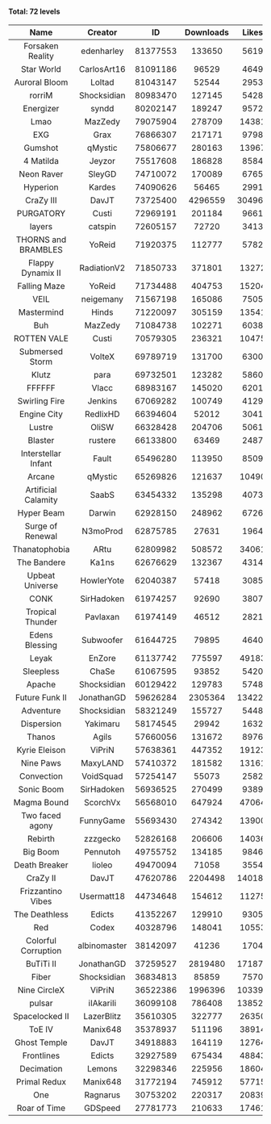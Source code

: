 #### Total: 72 levels

| Name | Creator | ID | Downloads | Likes |
|:---:|:---:|:---:|:---:|:---:|
| Forsaken Reality | edenharley | 81377553 | 133650 | 5619
| Star World | CarlosArt16 | 81091186 | 96529 | 4649
| Auroral Bloom | Loltad | 81043147 | 52544 | 2953
| rorriM | Shocksidian | 80983470 | 127145 | 5428
| Energizer | syndd | 80202147 | 189247 | 9572
| Lmao | MazZedy | 79075904 | 278709 | 14381
| EXG | Grax | 76866307 | 217171 | 9798
| Gumshot | qMystic | 75806677 | 280163 | 13967
| 4 Matilda | Jeyzor | 75517608 | 186828 | 8584
| Neon Raver | SleyGD | 74710072 | 170089 | 6765
| Hyperion | Kardes | 74090626 | 56465 | 2991
| CraZy III | DavJT | 73725400 | 4296559 | 304962
| PURGATORY | Custi | 72969191 | 201184 | 9661
| layers | catspin | 72605157 | 72720 | 3413
| THORNS and BRAMBLES | YoReid | 71920375 | 112777 | 5782
| Flappy Dynamix II | RadiationV2 | 71850733 | 371801 | 13272
| Falling Maze | YoReid | 71734488 | 404753 | 15204
| VEIL | neigemany | 71567198 | 165086 | 7505
| Mastermind | Hinds | 71220097 | 305159 | 13541
| Buh | MazZedy | 71084738 | 102271 | 6038
| ROTTEN VALE | Custi | 70579305 | 236321 | 10475
| Submersed Storm |  VolteX | 69789719 | 131700 | 6300
| Klutz | para | 69732501 | 123282 | 5860
| FFFFFF | Vlacc | 68983167 | 145020 | 6201
| Swirling Fire | Jenkins | 67069282 | 100749 | 4129
| Engine City | RedlixHD | 66394604 | 52012 | 3041
| Lustre | OliSW | 66328428 | 204706 | 5061
| Blaster | rustere | 66133800 | 63469 | 2487
| Interstellar Infant | Fault | 65496280 | 113950 | 8509
| Arcane | qMystic | 65269826 | 121637 | 10490
| Artificial Calamity | SaabS | 63454332 | 135298 | 4073
| Hyper Beam | Darwin | 62928150 | 248962 | 6726
| Surge of Renewal | N3moProd | 62875785 | 27631 | 1964
| Thanatophobia | ARtu | 62809982 | 508572 | 34061
| The Bandere | Ka1ns | 62676629 | 132367 | 4314
| Upbeat Universe | HowlerYote | 62040387 | 57418 | 3085
| CONK | SirHadoken | 61974257 | 92690 | 3807
| Tropical Thunder | Pavlaxan | 61974149 | 46512 | 2821
| Edens Blessing | Subwoofer | 61644725 | 79895 | 4640
| Leyak | EnZore | 61137742 | 775597 | 49183
| Sleepless | ChaSe | 61067595 | 93852 | 5420
| Apache | Shocksidian | 60129422 | 129783 | 5748
| Future Funk II | JonathanGD | 59626284 | 2305364 | 134221
| Adventure | Shocksidian | 58321249 | 155727 | 5448
| Dispersion | Yakimaru | 58174545 | 29942 | 1632
| Thanos | Agils | 57660056 | 131672 | 8976
| Kyrie Eleison | ViPriN | 57638361 | 447352 | 19123
| Nine Paws | MaxyLAND | 57410372 | 181582 | 13161
| Convection | VoidSquad | 57254147 | 55073 | 2582
| Sonic Boom | SirHadoken | 56936525 | 270499 | 9389
| Magma Bound | ScorchVx | 56568010 | 647924 | 47064
| Two faced agony | FunnyGame | 55693430 | 274342 | 13900
| Rebirth | zzzgecko | 52826168 | 206606 | 14036
| Big Boom | Pennutoh | 49755752 | 134185 | 9846
| Death Breaker | lioleo | 49470094 | 71058 | 3554
| CraZy II | DavJT | 47620786 | 2204498 | 140189
| Frizzantino Vibes | Usermatt18 | 44734648 | 154612 | 11275
| The Deathless | Edicts | 41352267 | 129910 | 9305
| Red | Codex | 40328796 | 148041 | 10553
| Colorful Corruption | albinomaster | 38142097 | 41236 | 1704
| BuTiTi II | JonathanGD | 37259527 | 2819480 | 171875
| Fiber | Shocksidian | 36834813 | 85859 | 7570
| Nine CircleX | ViPriN | 36522386 | 1996396 | 103393
| pulsar | iIAkariIi | 36099108 | 786408 | 138528
| Spacelocked II | LazerBlitz | 35610305 | 322777 | 26350
| ToE IV  | Manix648 | 35378937 | 511196 | 38914
| Ghost Temple | DavJT | 34918883 | 164119 | 12764
| Frontlines | Edicts | 32927589 | 675434 | 48843
| Decimation | Lemons | 32298346 | 225956 | 18604
| Primal Redux | Manix648 | 31772194 | 745912 | 57715
| One | Ragnarus | 30753202 | 220317 | 20839
| Roar of Time | GDSpeed | 27781773 | 210633 | 17461
